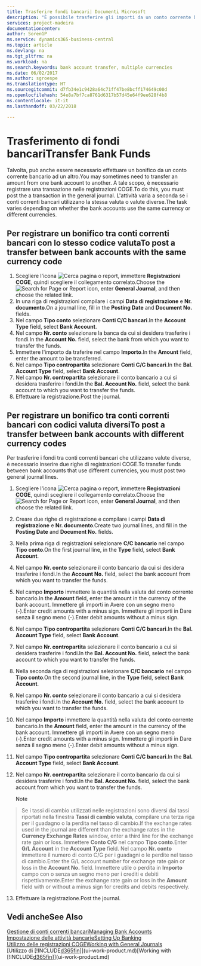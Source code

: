 ```yaml
---
title: Trasferire fondi bancari| Documenti Microsoft
description: "È possibile trasferire gli importi da un conto corrente bancario a un altro, incluse le valute diverse, tramite la registrazione della transazione nelle registrazioni COGE."
services: project-madeira
documentationcenter: 
author: SorenGP
ms.service: dynamics365-business-central
ms.topic: article
ms.devlang: na
ms.tgt_pltfrm: na
ms.workload: na
ms.search.keywords: bank account transfer, multiple currencies
ms.date: 06/02/2017
ms.author: sgroespe
ms.translationtype: HT
ms.sourcegitcommit: d7fb34e1c9428a64c71ff47be8bcff174649c00d
ms.openlocfilehash: 54e8a7bf7ca8761d6317b57d45e64f9ee628f4b8
ms.contentlocale: it-it
ms.lasthandoff: 03/22/2018

---
```

# <a name="transfer-bank-funds"></a><span data-ttu-id="8b5cc-103">Trasferimento di fondi bancari</span><span class="sxs-lookup"><span data-stu-id="8b5cc-103">Transfer Bank Funds</span></span>
<span data-ttu-id="8b5cc-104">Talvolta, può anche essere necessario effettuare un bonifico da un conto corrente bancario ad un altro.</span><span class="sxs-lookup"><span data-stu-id="8b5cc-104">You may sometimes need to transfer an amount from one bank account to another.</span></span> <span data-ttu-id="8b5cc-105">A tale scopo, è necessario registrare una transazione nelle registrazioni COGE.</span><span class="sxs-lookup"><span data-stu-id="8b5cc-105">To do this, you must post the a transaction in the general journal.</span></span> <span data-ttu-id="8b5cc-106">L'attività varia a seconda se i conti correnti bancari utilizzano la stessa valuta o valute diverse.</span><span class="sxs-lookup"><span data-stu-id="8b5cc-106">The task varies depending on whether the bank accounts use the same currency or different currencies.</span></span>

## <a name="to-post-a-transfer-between-bank-accounts-with-the-same-currency-code"></a><span data-ttu-id="8b5cc-107">Per registrare un bonifico tra conti correnti bancari con lo stesso codice valuta</span><span class="sxs-lookup"><span data-stu-id="8b5cc-107">To post a transfer between bank accounts with the same currency code</span></span>
1. <span data-ttu-id="8b5cc-108">Scegliere l'icona ![Cerca pagina o report](media/ui-search/search_small.png "Cerca pagina o report"), immettere **Registrazioni COGE**, quindi scegliere il collegamento correlato.</span><span class="sxs-lookup"><span data-stu-id="8b5cc-108">Choose the ![Search for Page or Report](media/ui-search/search_small.png "Search for Page or Report icon") icon, enter **General Journal**, and then choose the related link.</span></span>
2. <span data-ttu-id="8b5cc-109">In una riga di registrazioni compilare i campi **Data di registrazione** e **Nr. documento**.</span><span class="sxs-lookup"><span data-stu-id="8b5cc-109">On a journal line, fill in the **Posting Date** and **Document No.** fields.</span></span>
3. <span data-ttu-id="8b5cc-110">Nel campo **Tipo conto** selezionare **Conti C/C bancari**.</span><span class="sxs-lookup"><span data-stu-id="8b5cc-110">In the **Account Type** field, select **Bank Account**.</span></span>
4. <span data-ttu-id="8b5cc-111">Nel campo **Nr. conto** selezionare la banca da cui si desidera trasferire i fondi.</span><span class="sxs-lookup"><span data-stu-id="8b5cc-111">In the **Account No.** field, select the bank from which you want to transfer the funds.</span></span>
5. <span data-ttu-id="8b5cc-112">Immettere l'importo da traferire nel campo **Importo**.</span><span class="sxs-lookup"><span data-stu-id="8b5cc-112">In the **Amount** field, enter the amount to be transferred.</span></span>
6. <span data-ttu-id="8b5cc-113">Nel campo **Tipo contropartita** selezionare **Conti C/C bancari**.</span><span class="sxs-lookup"><span data-stu-id="8b5cc-113">In the **Bal. Account Type** field, select **Bank Account**.</span></span>
7. <span data-ttu-id="8b5cc-114">Nel campo **Nr. contropartita** selezionare il conto bancario a cui si desidera trasferire i fondi.</span><span class="sxs-lookup"><span data-stu-id="8b5cc-114">In the **Bal. Account No.** field, select the bank account to which you want to transfer the funds.</span></span>
8. <span data-ttu-id="8b5cc-115">Effettuare la registrazione.</span><span class="sxs-lookup"><span data-stu-id="8b5cc-115">Post the journal.</span></span>

## <a name="to-post-a-transfer-between-bank-accounts-with-different-currency-codes"></a><span data-ttu-id="8b5cc-116">Per registrare un bonifico tra conti correnti bancari con codici valuta diversi</span><span class="sxs-lookup"><span data-stu-id="8b5cc-116">To post a transfer between bank accounts with different currency codes</span></span>
<span data-ttu-id="8b5cc-117">Per trasferire i fondi tra conti correnti bancari che utilizzano valute diverse, è necessario inserire due righe di registrazioni COGE.</span><span class="sxs-lookup"><span data-stu-id="8b5cc-117">To transfer funds between bank accounts that use different currencies, you must post two general journal lines.</span></span>

1. <span data-ttu-id="8b5cc-118">Scegliere l'icona ![Cerca pagina o report](media/ui-search/search_small.png "Cerca pagina o report"), immettere **Registrazioni COGE**, quindi scegliere il collegamento correlato.</span><span class="sxs-lookup"><span data-stu-id="8b5cc-118">Choose the ![Search for Page or Report](media/ui-search/search_small.png "Search for Page or Report icon") icon, enter **General Journal**, and then choose the related link.</span></span>
2. <span data-ttu-id="8b5cc-119">Creare due righe di registrazione e compilare i campi **Data di registrazione** e **Nr. documento**.</span><span class="sxs-lookup"><span data-stu-id="8b5cc-119">Create two journal lines, and fill in the **Posting Date** and **Document No.** fields.</span></span>
3. <span data-ttu-id="8b5cc-120">Nella prima riga di registrazioni selezionare **C/C bancario** nel campo **Tipo conto**.</span><span class="sxs-lookup"><span data-stu-id="8b5cc-120">On the first journal line, in the **Type** field, select **Bank Account**.</span></span>
4. <span data-ttu-id="8b5cc-121">Nel campo **Nr. conto** selezionare il conto bancario da cui si desidera trasferire i fondi.</span><span class="sxs-lookup"><span data-stu-id="8b5cc-121">In the **Account No.** field, select the bank account from which you want to transfer the funds.</span></span>
5. <span data-ttu-id="8b5cc-122">Nel campo **Importo** immettere la quantità nella valuta del conto corrente bancario.</span><span class="sxs-lookup"><span data-stu-id="8b5cc-122">In the **Amount** field, enter the amount in the currency of the bank account.</span></span> <span data-ttu-id="8b5cc-123">Immettere gli importi in Avere con un segno meno (-).</span><span class="sxs-lookup"><span data-stu-id="8b5cc-123">Enter credit amounts with a minus sign.</span></span> <span data-ttu-id="8b5cc-124">Immettere gli importi in Dare senza il segno meno (-).</span><span class="sxs-lookup"><span data-stu-id="8b5cc-124">Enter debit amounts without a minus sign.</span></span>
6. <span data-ttu-id="8b5cc-125">Nel campo **Tipo contropartita** selezionare **Conti C/C bancari**.</span><span class="sxs-lookup"><span data-stu-id="8b5cc-125">In the **Bal. Account Type** field, select **Bank Account**.</span></span>
7. <span data-ttu-id="8b5cc-126">Nel campo **Nr. contropartita** selezionare il conto bancario a cui si desidera trasferire i fondi.</span><span class="sxs-lookup"><span data-stu-id="8b5cc-126">In the **Bal. Account No.** field, select the bank account to which you want to transfer the funds.</span></span>
8. <span data-ttu-id="8b5cc-127">Nella seconda riga di registrazioni selezionare **C/C bancario** nel campo **Tipo conto**.</span><span class="sxs-lookup"><span data-stu-id="8b5cc-127">On the second journal line, in the **Type** field, select **Bank Account**.</span></span>
9. <span data-ttu-id="8b5cc-128">Nel campo **Nr. conto** selezionare il conto bancario a cui si desidera trasferire i fondi.</span><span class="sxs-lookup"><span data-stu-id="8b5cc-128">In the **Account No.** field, select the bank account to which you want to transfer the funds.</span></span>
10. <span data-ttu-id="8b5cc-129">Nel campo **Importo** immettere la quantità nella valuta del conto corrente bancario.</span><span class="sxs-lookup"><span data-stu-id="8b5cc-129">In the **Amount** field, enter the amount in the currency of the bank account.</span></span> <span data-ttu-id="8b5cc-130">Immettere gli importi in Avere con un segno meno (-).</span><span class="sxs-lookup"><span data-stu-id="8b5cc-130">Enter credit amounts with a minus sign.</span></span> <span data-ttu-id="8b5cc-131">Immettere gli importi in Dare senza il segno meno (-).</span><span class="sxs-lookup"><span data-stu-id="8b5cc-131">Enter debit amounts without a minus sign.</span></span>
11. <span data-ttu-id="8b5cc-132">Nel campo **Tipo contropartita** selezionare **Conti C/C bancari**.</span><span class="sxs-lookup"><span data-stu-id="8b5cc-132">In the **Bal. Account Type** field, select **Bank Account**.</span></span>  
12. <span data-ttu-id="8b5cc-133">Nel campo **Nr. contropartita** selezionare il conto bancario da cui si desidera trasferire i fondi.</span><span class="sxs-lookup"><span data-stu-id="8b5cc-133">In the **Bal. Account No.** field, select the bank account from which you want to transfer the funds.</span></span>

    > [!NOTE]  
>   <span data-ttu-id="8b5cc-134">Se i tassi di cambio utilizzati nelle registrazioni sono diversi dai tassi riportati nella finestra **Tassi di cambio valuta**, compilare una terza riga per il guadagno o la perdita nel tasso di cambio.</span><span class="sxs-lookup"><span data-stu-id="8b5cc-134">If the exchange rates used in the journal are different than the exchange rates in the **Currency Exchange Rates** window, enter a third line for the exchange rate gain or loss.</span></span> <span data-ttu-id="8b5cc-135">Immettere **Conto C/G** nel campo **Tipo conto**.</span><span class="sxs-lookup"><span data-stu-id="8b5cc-135">Enter **G/L Account** in the **Account Type** field.</span></span> <span data-ttu-id="8b5cc-136">Nel campo **Nr. conto** immettere il numero di conto C/G per i guadagni o le perdite nel tasso di cambio.</span><span class="sxs-lookup"><span data-stu-id="8b5cc-136">Enter the G/L account number for exchange rate gain or loss in the **Account No.** field.</span></span> <span data-ttu-id="8b5cc-137">Immettere utile o perdita in **Importo** campo con o senza un segno meno per i crediti e debiti rispettivamente.</span><span class="sxs-lookup"><span data-stu-id="8b5cc-137">Enter the exchange rate gain or loss in the **Amount** field with or without a minus sign for credits and debits respectively.</span></span>
13. <span data-ttu-id="8b5cc-138">Effettuare la registrazione.</span><span class="sxs-lookup"><span data-stu-id="8b5cc-138">Post the journal.</span></span>

## <a name="see-also"></a><span data-ttu-id="8b5cc-139">Vedi anche</span><span class="sxs-lookup"><span data-stu-id="8b5cc-139">See Also</span></span>
[<span data-ttu-id="8b5cc-140">Gestione di conti correnti bancari</span><span class="sxs-lookup"><span data-stu-id="8b5cc-140">Managing Bank Accounts</span></span>](bank-manage-bank-accounts.md)  
[<span data-ttu-id="8b5cc-141">Impostazione delle attività bancarie</span><span class="sxs-lookup"><span data-stu-id="8b5cc-141">Setting Up Banking</span></span>](bank-setup-banking.md)  
[<span data-ttu-id="8b5cc-142">Utilizzo delle registrazioni COGE</span><span class="sxs-lookup"><span data-stu-id="8b5cc-142">Working with General Journals</span></span>](ui-work-general-journals.md)  
<span data-ttu-id="8b5cc-143">[Utilizzo di [!INCLUDE[d365fin](includes/d365fin_md.md)]](ui-work-product.md)</span><span class="sxs-lookup"><span data-stu-id="8b5cc-143">[Working with [!INCLUDE[d365fin](includes/d365fin_md.md)]](ui-work-product.md)</span></span>

